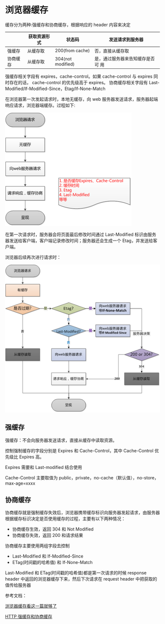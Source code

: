 # 浏览器缓存

缓存分为两种:强缓存和协商缓存，根据响应的 header 内容来决定

|          | 获取资源形式 | 状态码            | 发送请求到服务器                  |
| -------- | ------------ | ----------------- | --------------------------------- |
| 强缓存   | 从缓存取     | 200(from cache)   | 否，直接从缓存取                  |
| 协商缓存 | 从缓存取     | 304(not modified) | 是，通过服务器来告知缓存是否可 用 |

强缓存相关字段有 expires，cache-control。如果 cache-control 与 expires 同时存在的话， cache-control 的优先级高于 expires。
协商缓存相关字段有 Last-Modified/If-Modified-Since，Etag/If-None-Match

在浏览器第一次发起请求时，本地无缓存，向 web 服务器发送请求，服务器起端响应请求，浏览器端缓存。过程如下:

![浏览器第一次发起请求过程](../assets/http-cache1.png)

在第一次请求时，服务器会将页面最后修改时间通过 Last-Modified 标识由服务器发送给客户端，客户端记录修改时间；服务器还会生成一个 Etag，并发送给客户端。

浏览器后续再次进行请求时：

![浏览器第二次发起请求过程](../assets/http-cache2.png)

## 强缓存

强缓存：不会向服务器发送请求，直接从缓存中读取资源。

控制强制缓存的字段分别是 Expires 和 Cache-Control，其中 Cache-Control 优先级比 Expires 高。

Expires 需要和 Last-modified 结合使用

Cache-Control 主要取值为 public，private，no-cache（默认值），no-store，max-age=xxxx

## 协商缓存

协商缓存就是强制缓存失效后，浏览器携带缓存标识向服务器发起请求，由服务器根据缓存标识决定是否使用缓存的过程，主要有以下两种情况：

- 协商缓存生效，返回 304 和 Not Modified
- 协商缓存失效，返回 200 和请求结果

协商缓存主要使用两组字段去控制

- Last-Modified 和 If-Modified-Since
- ETag(时间戳的哈希值) 和 If-None-Match

Last-Modified 和 ETag(时间戳的哈希值)都是第一次请求的时候 response header 中返回的浏览器缓存下来，然后下次请求在 request header 中把获取的值传给服务器

参考文档：

[浏览器缓存看这一篇就够了](https://zhuanlan.zhihu.com/p/60950750)

[HTTP 强缓存和协商缓存](https://segmentfault.com/a/1190000008956069)
